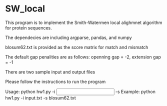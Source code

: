 # SW_local

This program is to implement the Smith-Watermen local alighmnet algorithm for protein sequences.

The dependecies are including argparse, pandas, and numpy

blosum62.txt is provided as the score matrix for match and mismatch

The default gap penalities are as follows: openning gap = -2, extension gap = -1

There are two sample input and output files 

Please follow the instructions to run the program

Usage: python hw1.py -i <input file> -s <score file>
Example: python hw1.py -i input.txt -s blosum62.txt
  
